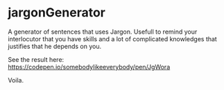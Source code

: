 # jargonGenerator
A generator of sentences that uses Jargon. Usefull to remind your interlocutor that you have skills and a lot of complicated knowledges that justifies that he depends on you.

See the result here:
https://codepen.io/somebodylikeeverybody/pen/JgWora

Voila.
